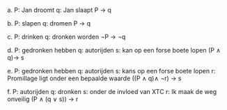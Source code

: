 a. P: Jan droomt
    q: Jan slaapt
	P → q

b. P: slapen
    q: dromen
	P → q

c. P: drinken
	q: dronken worden
	¬P → ¬q

d. P: gedronken hebben
	q: autorijden
	s: kan op een forse boete lopen
	(P ∧ q)→ s

e. P: gedronken hebben
	q: autorijden
	s: kans op een forse boete lopen
	r: Promillage ligt onder een bepaalde waarde
	((P ∧ q)∧ ¬r) → s

f. P: autorijden
   q: dronken
   s: onder de invloed van XTC
   r: Ik maak de weg onveilig
   (P  ∧ (q ∨ s)) → r